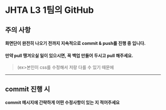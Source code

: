 JHTA L3 1팀의 GitHub
===
## 주의 사항
#### 화면단이 완전히 나오기 전까지 지속적으로 commit & push를 진행 중 입니다.
#### 만약 pull 땡겨오실 일이 있으시면, 꼭 백업 만들어 두시고 pull 해주세요.
> (ex>본인이 css를 수정해서 저랑 다를 수 있기 때문에
- - -
## commit 진행 시 
#### commit 메시지에 간략하게 어떤 수정사항이 있는 지 적어주세요
